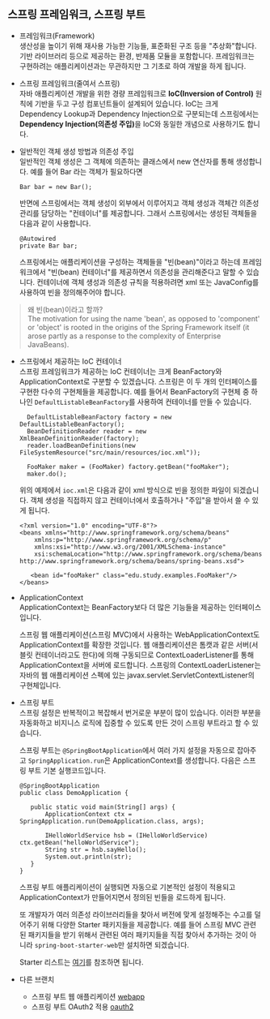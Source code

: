 ## 스프링 프레임워크, 스프링 부트
 
* 프레임워크(Framework)  
생산성을 높이기 위해 재사용 가능한 기능들, 표준화된 구조 등을 "추상화"합니다. 기반 라이브러리 등으로 제공하는 환경, 반제품 모듈을 포함합니다. 
프레임워크는 구현하려는 애플리케이션과는 무관하지만 그 기초로 하여 개발을 하게 됩니다.
 
* 스프링 프레임워크(줄여서 스프링)  
자바 애플리케이션 개발을 위한 경량 프레임워크로 <b>IoC(Inversion of Control)</b> 원칙에 기반을 두고 
구성 컴포넌트들이 설계되어 있습니다. IoC는 크게 Dependency Lookup과 Dependency Injection으로 구분되는데 스프링에서는 <b>Dependency Injection(의존성 주입)</b>을 
IoC와 동일한 개념으로 사용하기도 합니다.

* 일반적인 객체 생성 방법과 의존성 주입  
일반적인 객체 생성은 그 객체에 의존하는 클래스에서 new 연산자를 통해 생성합니다. 예를 들어 Bar 라는 객체가 필요하다면
   ```
   Bar bar = new Bar();

   ```

   반면에 스프링에서는 객체 생성이 외부에서 이루어지고 객체 생성과 객체간 의존성 관리를 담당하는 "컨테이너"를 제공합니다. 그래서 스프링에서는 
생성된 객체들을 다음과 같이 사용합니다.
   ```
   @Autowired
   private Bar bar;

   ```
   스프링에서는 애플리케이션을 구성하는 객체들을 "빈(bean)"이라고 하는데 프레임워크에서 "빈(bean) 컨테이너"를 제공하면서 의존성을 관리해준다고 말할 수 있습니다. 컨테이너에 객체 생성과 
   의존성 규칙을 적용하려면 xml 또는 JavaConfig를 사용하여 빈을 정의해주어야 합니다. 

>왜 빈(bean)이라고 할까?<br/>
The motivation for using the name 'bean', as opposed to 'component' or 'object' is rooted in the origins of the Spring Framework itself (it arose partly as a response to the complexity of Enterprise JavaBeans).
   
* 스프링에서 제공하는 IoC 컨테이너  
   스프링 프레임워크가 제공하는 IoC 컨테이너는 크게 BeanFactory와 ApplicationContext로 구분할 수 있겠습니다. 스프링은 이 두 개의 인터페이스를 구현한 다수의 
   구현체들을 제공합니다. 예를 들어서 BeanFactory의 구현체 중 하나인 `DefaultListableBeanFactory`를 사용하여 컨테이너를 만들 수 있습니다.

   ```   
     DefaultListableBeanFactory factory = new DefaultListableBeanFactory();
     BeanDefinitionReader reader = new XmlBeanDefinitionReader(factory);
     reader.loadBeanDefinitions(new FileSystemResource("src/main/resources/ioc.xml"));

     FooMaker maker = (FooMaker) factory.getBean("fooMaker"); 
     maker.do();
   
   ```
   위의 예제에서 `ioc.xml`은 다음과 같이 xml 방식으로 빈을 정의한 파일이 되겠습니다. 객체 생성을 직접하지 않고 컨테이너에서 호출하거나 "주입"을 받아서 쓸 수 있게 됩니다.

   ```
   <?xml version="1.0" encoding="UTF-8"?>
   <beans xmlns="http://www.springframework.org/schema/beans"
       xmlns:p="http://www.springframework.org/schema/p"
       xmlns:xsi="http://www.w3.org/2001/XMLSchema-instance"
       xsi:schemaLocation="http://www.springframework.org/schema/beans http://www.springframework.org/schema/beans/spring-beans.xsd">

      <bean id="fooMaker" class="edu.study.examples.FooMaker"/>
   </beans>
   ```
   
* ApplicationContext  
   ApplicationContext는 BeanFactory보다 더 많은 기능들을 제공하는 인터페이스입니다.  
   
   스프링 웹 애플리케이션(스프링 MVC)에서 사용하는 WebApplicationContext도 ApplicationContext를 확장한 것입니다. 웹 애플리케이션은 톰캣과 같은 서버(서블릿 컨테이너라고도 한다)에 의해 구동되므로 
   ContextLoaderListener를 통해 ApplicationContext을 서버에 로드합니다. 스프링의 ContextLoaderListener는 자바의 웹 애플리케이션 스펙에 있는 javax.servlet.ServletContextListener의 구현체입니다.
   
* 스프링 부트  
   스프링 설정은 반복적이고 복잡해서 번거로운 부분이 많이 있습니다. 이러한 부분을 자동화하고 비지니스 로직에 집중할 수 있도록 만든 것이 스프링 부트라고 할 수 있습니다. 
   
   스프링 부트는 `@SpringBootApplication`에서 여러 가지 설정을 자동으로 잡아주고 `SpringApplication.run`은 ApplicationContext를 생성합니다.
   다음은 스프링 부트 기본 실행코드입니다.
   
   ```
   @SpringBootApplication
   public class DemoApplication {

      public static void main(String[] args) {
          ApplicationContext ctx = SpringApplication.run(DemoApplication.class, args);
        
          IHelloWorldService hsb = (IHelloWorldService) ctx.getBean("helloWorldService");
          String str = hsb.sayHello();        
          System.out.println(str);        
      }   
   }
   ```
   
   스프링 부트 애플리케이션이 실행되면 자동으로 기본적인 설정이 적용되고 ApplicationContext가 만들어지면서 정의된 빈들을 로드하게 됩니다. 
   
   또 개발자가 여러 의존성 라이브러리들을 찾아서 버전에 맞게 설정해주는 수고를 덜어주기 위해 다양한 Starter 패키지들을 제공합니다. 예를 들어 스프링 MVC 관련된 패키지들을 
   받기 위해서 관련된 여러 패키지들을 직접 찾아서 추가하는 것이 아니라 `spring-boot-starter-web`만 설치하면 되겠습니다.
   
   Starter 리스트는 [여기](https://docs.spring.io/spring-boot/docs/current/reference/htmlsingle/#using-boot-starter)를 참조하면 됩니다.
   
* 다른 브랜치     
   - 스프링 부트 웹 애플리케이션 [webapp](https://github.com/kate-foo/SimpleSpringBoot/tree/webapp)  
   - 스프링 부트 OAuth2 적용 [oauth2](https://github.com/kate-foo/SimpleSpringBoot/tree/oauth2)
   
   
   